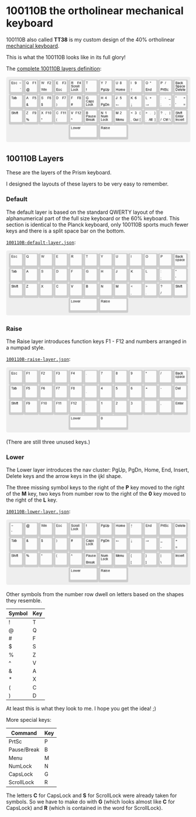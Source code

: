 # 100110B the ortholinear mechanical keyboard

100110B also called **TT38** is my custom design of the 40% ortholinear [mechanical keyboard](https://github.com/slady/keyboards).

This is what the 100110B looks like in its full glory!

The [complete 100110B layers definition](100110B-complete.json):

![complete 100110B layers](100110B-complete.png)

## 100110B Layers

These are the layers of the Prism keyboard.

I  designed the layouts of these layers to be very easy to remember.

### Default

The default layer is based on the standard QWERTY layout
of the alphanumerical part of the full size keyboard
or the 60% keyboard. This section is identical to the Planck keyboard,
only 100110B sports much fewer keys
and there is a split space bar on the bottom.

[`100110B-default-layer.json`](100110B-default-layer.json):

![100110B default layer](100110B-default-layer.png)

### Raise

The Raise layer introduces function keys F1 - F12
and numbers arranged in a numpad style.

[`100110B-raise-layer.json`](100110B-raise-layer.json):

![100110B raise layer](100110B-raise-layer.png)

(There are still three unused keys.)

### Lower

The Lower layer introduces the nav cluster:
PgUp, PgDn, Home, End, Insert, Delete keys
and the arrow keys in the ijkl shape.

The three missing symbol keys to the right of the **P** key
moved to the right of the **M** key,
two keys from number row to the right of the **0** key
moved to the right of the **L** key.

[`100110B-lower-layer.json`](100110B-lower-layer.json):

![100110B lower layer](100110B-lower-layer.png)

Other symbols from the number row dwell on letters
based on the shapes they resemble.

| Symbol | Key |
| ------ | --- |
| ! | T |
| @ | Q |
| # | F |
| $ | S |
| % | Z |
| ^ | V |
| & | A |
| * | X |
| ( | C |
| ) | D |

At least this is what they look to me. I hope you get the idea! ;)

More special keys:

| Command | Key |
| ------- | ----|
| PrtSc | P |
| Pause/Break | B |
| Menu | M |
| NumLock | N |
| CapsLock | G |
| ScrollLock | R |

The letters **C** for CapsLock
and **S** for ScrollLock
were already taken for symbols.
So we have to make do with **G**
(which looks almost like **C** for CapsLock)
and **R** (which is contained in the word for ScrollLock).
